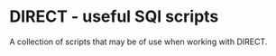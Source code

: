 # DIRECT - useful SQl scripts

A collection of scripts that may be of use when working with DIRECT.

